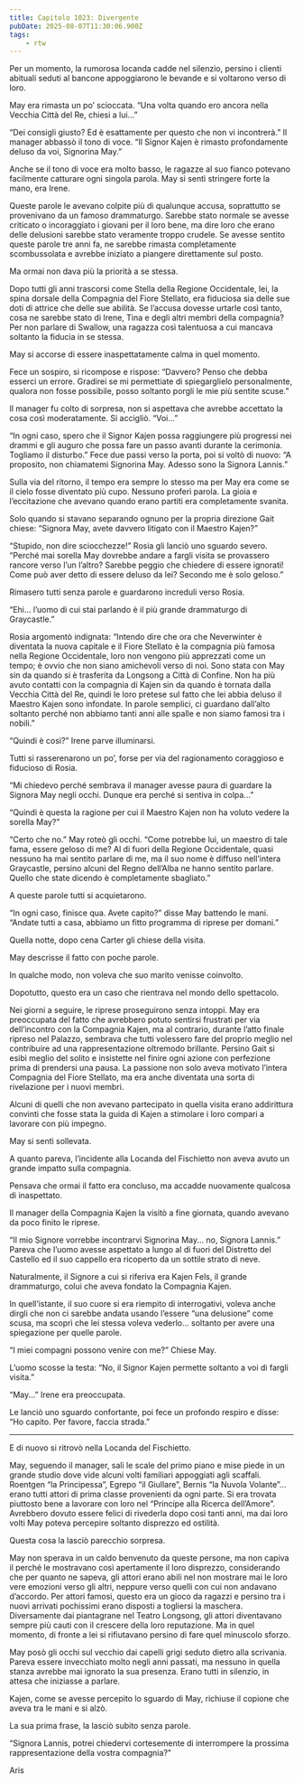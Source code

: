 ```yaml
---
title: Capitolo 1023: Divergente
pubDate: 2025-08-07T11:30:06.900Z
tags:
    - rtw
---
```



Per un momento, la rumorosa locanda cadde nel silenzio, persino i clienti abituali seduti al bancone appoggiarono le bevande e si voltarono verso di loro.


May era rimasta un po’ scioccata. “Una volta quando ero ancora nella Vecchia Città del Re, chiesi a lui...”


“Dei consigli giusto? Ed è esattamente per questo che non vi incontrerà.” Il manager abbassò il tono di voce. “Il Signor Kajen è rimasto profondamente deluso da voi, Signorina May.”


Anche se il tono di voce era molto basso, le ragazze al suo fianco potevano facilmente catturare ogni singola parola. May si sentì stringere forte la mano, era Irene.


Queste parole le avevano colpite più di qualunque accusa, soprattutto se provenivano da un famoso drammaturgo. Sarebbe stato normale se avesse criticato o incoraggiato i giovani per il loro bene, ma dire loro che erano delle delusioni sarebbe stato veramente troppo crudele. Se avesse sentito queste parole tre anni fa, ne sarebbe rimasta completamente scombussolata e avrebbe iniziato a piangere direttamente sul posto.


Ma ormai non dava più la priorità a se stessa.


Dopo tutti gli anni trascorsi come Stella della Regione Occidentale, lei, la spina dorsale della Compagnia del Fiore Stellato, era fiduciosa sia delle sue doti di attrice che delle sue abilità. Se l’accusa dovesse urtarle così tanto, cosa ne sarebbe stato di Irene, Tina e degli altri membri della compagnia? Per non parlare di Swallow, una ragazza così talentuosa a cui mancava soltanto la fiducia in se stessa.


May si accorse di essere inaspettatamente calma in quel momento.


Fece un sospiro, si ricompose e rispose: “Davvero? Penso che debba esserci un errore. Gradirei se mi permettiate di spiegarglielo personalmente, qualora non fosse possibile, posso soltanto porgli le mie più sentite scuse.”


Il manager fu colto di sorpresa, non si aspettava che avrebbe accettato la cosa così moderatamente. Si accigliò. “Voi...”


“In ogni caso, spero che il Signor Kajen possa raggiungere più progressi nei drammi e gli auguro che possa fare un passo avanti durante la cerimonia. Togliamo il disturbo.” Fece due passi verso la porta, poi si voltò di nuovo: “A proposito, non chiamatemi Signorina May. Adesso sono la Signora Lannis.”


Sulla via del ritorno, il tempo era sempre lo stesso ma per May era come se il cielo fosse diventato più cupo. Nessuno proferì parola. La gioia e l’eccitazione che avevano quando erano partiti era completamente svanita.


Solo quando si stavano separando ognuno per la propria direzione Gait chiese: “Signora May, avete davvero litigato con il Maestro Kajen?”


“Stupido, non dire sciocchezze!” Rosia gli lanciò uno sguardo severo. “Perché mai sorella May dovrebbe andare a fargli visita se provassero rancore verso l’un l’altro? Sarebbe peggio che chiedere di essere ignorati! Come può aver detto di essere deluso da lei? Secondo me è solo geloso.”


Rimasero tutti senza parole e guardarono increduli verso Rosia.


“Ehi... l’uomo di cui stai parlando è il più grande drammaturgo di Graycastle.”


Rosia argomentò indignata: “Intendo dire che ora che Neverwinter è diventata la nuova capitale e il Fiore Stellato è la compagnia più famosa nella Regione Occidentale, loro non vengono più apprezzati come un tempo; è ovvio che non siano amichevoli verso di noi. Sono stata con May sin da quando si è trasferita da Longsong a Città di Confine. Non ha più avuto contatti con la compagnia di Kajen sin da quando è tornata dalla Vecchia Città del Re, quindi le loro pretese sul fatto che lei abbia deluso il Maestro Kajen sono infondate. In parole semplici, ci guardano dall’alto soltanto perché non abbiamo tanti anni alle spalle e non siamo famosi tra i nobili.”


“Quindi è così?” Irene parve illuminarsi.


Tutti si rasserenarono un po’, forse per via del ragionamento coraggioso e fiducioso di Rosia.


“Mi chiedevo perché sembrava il manager avesse paura di guardare la Signora May negli occhi. Dunque era perché si sentiva in colpa...”


“Quindi è questa la ragione per cui il Maestro Kajen non ha voluto vedere la sorella May?”


“Certo che no.” May roteò gli occhi. “Come potrebbe lui, un maestro di tale fama, essere geloso di me? Al di fuori della Regione Occidentale, quasi nessuno ha mai sentito parlare di me, ma il suo nome è diffuso nell’intera Graycastle, persino alcuni del Regno dell’Alba ne hanno sentito parlare. Quello che state dicendo è completamente sbagliato.”


A queste parole tutti si acquietarono.


“In ogni caso, finisce qua. Avete capito?” disse May battendo le mani. “Andate tutti a casa, abbiamo un fitto programma di riprese per domani.”


Quella notte, dopo cena Carter gli chiese della visita.


May descrisse il fatto con poche parole.


In qualche modo, non voleva che suo marito venisse coinvolto.


Dopotutto, questo era un caso che rientrava nel mondo dello spettacolo.


Nei giorni a seguire, le riprese proseguirono senza intoppi. May era preoccupata del fatto che avrebbero potuto sentirsi frustrati per via dell’incontro con la Compagnia Kajen, ma al contrario, durante l’atto finale ripreso nel Palazzo, sembrava che tutti volessero fare del proprio meglio nel contribuire ad una rappresentazione oltremodo brillante. Persino Gait si esibì meglio del solito e insistette nel finire ogni azione con perfezione prima di prendersi una pausa. La passione non solo aveva motivato l’intera Compagnia del Fiore Stellato, ma era anche diventata una sorta di rivelazione per i nuovi membri.


Alcuni di quelli che non avevano partecipato in quella visita erano addirittura convinti che fosse stata la guida di Kajen a stimolare i loro compari a lavorare con più impegno.


May si sentì sollevata.


A quanto pareva, l’incidente alla Locanda del Fischietto non aveva avuto un grande impatto sulla compagnia.


Pensava che ormai il fatto era concluso, ma accadde nuovamente qualcosa di inaspettato.


Il manager della Compagnia Kajen la visitò a fine giornata, quando avevano da poco finito le riprese.


“Il mio Signore vorrebbe incontrarvi Signorina May... no, Signora Lannis.” Pareva che l’uomo avesse aspettato a lungo al di fuori del Distretto del Castello ed il suo cappello era ricoperto da un sottile strato di neve.


Naturalmente, il Signore a cui si riferiva era Kajen Fels, il grande drammaturgo, colui che aveva fondato la Compagnia Kajen.


In quell’istante, il suo cuore si era riempito di interrogativi, voleva anche dirgli che non ci sarebbe andata usando l’essere “una delusione” come scusa, ma scoprì che lei stessa voleva vederlo... soltanto per avere una spiegazione per quelle parole.


“I miei compagni possono venire con me?” Chiese May.


L’uomo scosse la testa: “No, il Signor Kajen permette soltanto a voi di fargli visita.”


“May...” Irene era preoccupata.


Le lanciò uno sguardo confortante, poi fece un profondo respiro e disse: “Ho capito. Per favore, faccia strada.”


***






E di nuovo si ritrovò nella Locanda del Fischietto.


May, seguendo il manager, salì le scale del primo piano e mise piede in un grande studio dove vide alcuni volti familiari appoggiati agli scaffali. Roentgen “la Principessa”, Egrepo “il Giullare”, Bernis “la Nuvola Volante”... erano tutti attori di prima classe provenienti da ogni parte. Si era trovata piuttosto bene a lavorare con loro nel “Principe alla Ricerca dell’Amore”. Avrebbero dovuto essere felici di rivederla dopo così tanti anni, ma dai loro volti May poteva percepire soltanto disprezzo ed ostilità.


Questa cosa la lasciò parecchio sorpresa.


May non sperava in un caldo benvenuto da queste persone, ma non capiva il perché le mostravano così apertamente il loro disprezzo, considerando che per quanto ne sapeva, gli attori erano abili nel non mostrare mai le loro vere emozioni verso gli altri, neppure verso quelli con cui non andavano d’accordo. Per attori famosi, questo era un gioco da ragazzi e persino tra i nuovi arrivati pochissimi erano disposti a togliersi la maschera. Diversamente dai piantagrane nel Teatro Longsong, gli attori diventavano sempre più cauti con il crescere della loro reputazione. Ma in quel momento, di fronte a lei si rifiutavano persino di fare quel minuscolo sforzo.


May posò gli occhi sul vecchio dai capelli grigi seduto dietro alla scrivania. Pareva essere invecchiato molto negli anni passati, ma nessuno in quella stanza avrebbe mai ignorato la sua presenza. Erano tutti in silenzio, in attesa che iniziasse a parlare.


Kajen, come se avesse percepito lo sguardo di May, richiuse il copione che aveva tra le mani e si alzò.


La sua prima frase, la lasciò subito senza parole.


“Signora Lannis, potrei chiedervi cortesemente di interrompere la prossima rappresentazione della vostra compagnia?”




Aris
                                


                                



